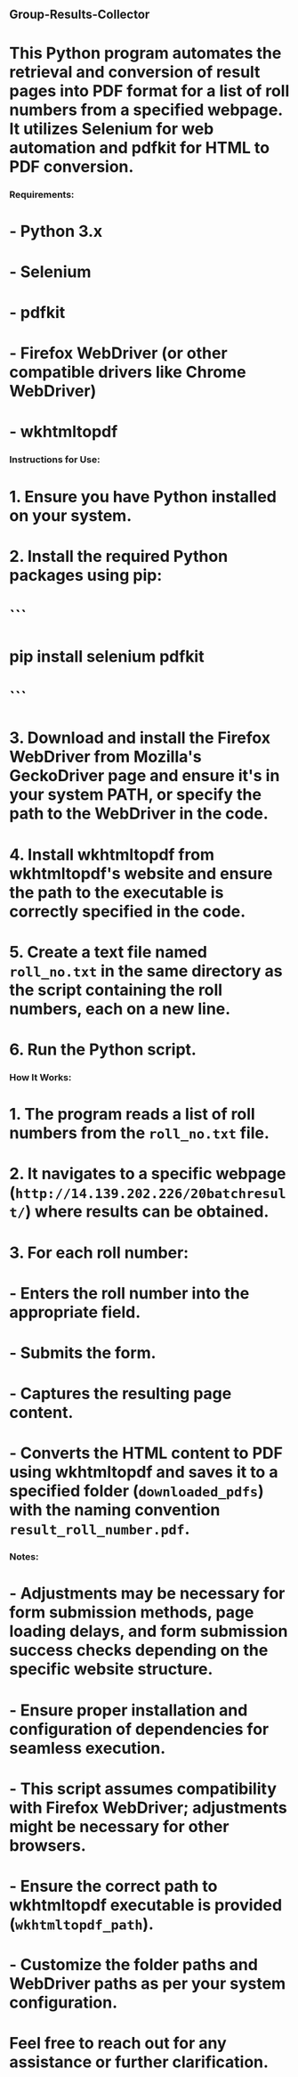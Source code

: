 ## Group-Results-Collector

# This Python program automates the retrieval and conversion of result pages into PDF format for a list of roll numbers from a specified webpage. It utilizes Selenium for web automation and pdfkit for HTML to PDF conversion.

### Requirements:
# - Python 3.x
# - Selenium
# - pdfkit
# - Firefox WebDriver (or other compatible drivers like Chrome WebDriver)
# - wkhtmltopdf

### Instructions for Use:
# 1. Ensure you have Python installed on your system.
# 2. Install the required Python packages using pip:
#     ```
#     pip install selenium pdfkit
#     ```
# 3. Download and install the Firefox WebDriver from Mozilla's GeckoDriver page and ensure it's in your system PATH, or specify the path to the WebDriver in the code.
# 4. Install wkhtmltopdf from wkhtmltopdf's website and ensure the path to the executable is correctly specified in the code.
# 5. Create a text file named `roll_no.txt` in the same directory as the script containing the roll numbers, each on a new line.
# 6. Run the Python script.

### How It Works:
# 1. The program reads a list of roll numbers from the `roll_no.txt` file.
# 2. It navigates to a specific webpage (`http://14.139.202.226/20batchresult/`) where results can be obtained.
# 3. For each roll number:
#     - Enters the roll number into the appropriate field.
#     - Submits the form.
#     - Captures the resulting page content.
#     - Converts the HTML content to PDF using wkhtmltopdf and saves it to a specified folder (`downloaded_pdfs`) with the naming convention `result_roll_number.pdf`.

### Notes:
# - Adjustments may be necessary for form submission methods, page loading delays, and form submission success checks depending on the specific website structure.
# - Ensure proper installation and configuration of dependencies for seamless execution.
# - This script assumes compatibility with Firefox WebDriver; adjustments might be necessary for other browsers.
# - Ensure the correct path to wkhtmltopdf executable is provided (`wkhtmltopdf_path`).
# - Customize the folder paths and WebDriver paths as per your system configuration.

# Feel free to reach out for any assistance or further clarification.

